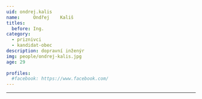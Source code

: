```yaml
---
uid: ondrej.kalis
name:     Ondřej	Kališ
titles:
  before: Ing.
category:
  - priznivci
  - kandidat-obec
description: dopravní inženýr
img: people/ondrej-kalis.jpg
age: 29
 
profiles:
  #facebook: https://www.facebook.com/
---
```


---